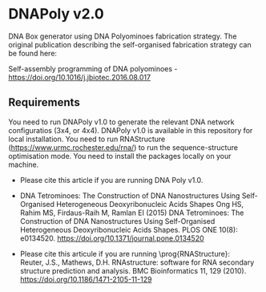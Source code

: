 # DNAPoly v2.0 
DNA Box generator using DNA Polyominoes fabrication strategy. The original publication describing the self-organised fabrication strategy can be found here:

Self-assembly programming of DNA polyominoes - https://doi.org/10.1016/j.jbiotec.2016.08.017

## Requirements
You need to run DNAPoly v1.0 to generate the relevant DNA network configuratios (3x4, or 4x4). DNAPoly v1.0 is available in this repository for local installation. You need to run RNAStructure (https://www.urmc.rochester.edu/rna/) to run the sequence-structure optimisation mode. You need to install the packages locally on your machine.

* Please cite this article if you are running DNA Poly v1.0. 
* DNA Tetrominoes: The Construction of DNA Nanostructures Using Self-Organised Heterogeneous Deoxyribonucleic Acids Shapes 
Ong HS, Rahim MS, Firdaus-Raih M, Ramlan EI (2015) DNA Tetrominoes: The Construction of DNA Nanostructures Using Self-Organised Heterogeneous Deoxyribonucleic Acids Shapes. PLOS ONE 10(8): e0134520. https://doi.org/10.1371/journal.pone.0134520

* Please cite this articule if you are running \prog{RNAStructure}:  
Reuter, J.S., Mathews, D.H. RNAstructure: software for RNA secondary structure prediction and analysis. BMC Bioinformatics 11, 129 (2010). https://doi.org/10.1186/1471-2105-11-129
